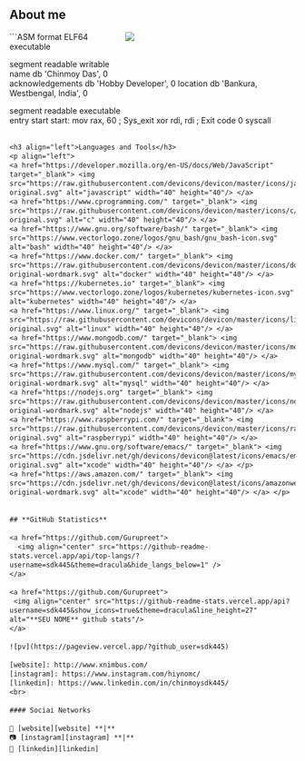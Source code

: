 ## About me

<img align="right" width="300" src="https://media.tenor.com/pT_eK7L76OEAAAAC/coding-computer-coding.gif" />
```ASM
format ELF64 executable

segment readable writable  
    name db 'Chinmoy Das', 0  
    acknowledgements db 'Hobby Developer', 0 
    location db 'Bankura, Westbengal, India', 0

segment readable executable  
    entry start 
start:
    mov rax, 60      ; Sys_exit
    xor rdi, rdi     ; Exit code 0
    syscall

```

<h3 align="left">Languages and Tools</h3>
<p align="left"> 
<a href="https://developer.mozilla.org/en-US/docs/Web/JavaScript" target="_blank"> <img src="https://raw.githubusercontent.com/devicons/devicon/master/icons/javascript/javascript-original.svg" alt="javascript" width="40" height="40"/> </a> 
<a href="https://www.cprogramming.com/" target="_blank"> <img src="https://raw.githubusercontent.com/devicons/devicon/master/icons/c/c-original.svg" alt="c" width="40" height="40"/> </a> 
<a href="https://www.gnu.org/software/bash/" target="_blank"> <img src="https://www.vectorlogo.zone/logos/gnu_bash/gnu_bash-icon.svg" alt="bash" width="40" height="40"/> </a>
<a href="https://www.docker.com/" target="_blank"> <img src="https://raw.githubusercontent.com/devicons/devicon/master/icons/docker/docker-original-wordmark.svg" alt="docker" width="40" height="40"/> </a> 
<a href="https://kubernetes.io" target="_blank"> <img src="https://www.vectorlogo.zone/logos/kubernetes/kubernetes-icon.svg" alt="kubernetes" width="40" height="40"/> </a> 
<a href="https://www.linux.org/" target="_blank"> <img src="https://raw.githubusercontent.com/devicons/devicon/master/icons/linux/linux-original.svg" alt="linux" width="40" height="40"/> </a> 
<a href="https://www.mongodb.com/" target="_blank"> <img src="https://raw.githubusercontent.com/devicons/devicon/master/icons/mongodb/mongodb-original-wordmark.svg" alt="mongodb" width="40" height="40"/> </a>
<a href="https://www.mysql.com/" target="_blank"> <img src="https://raw.githubusercontent.com/devicons/devicon/master/icons/mysql/mysql-original-wordmark.svg" alt="mysql" width="40" height="40"/> </a> 
<a href="https://nodejs.org" target="_blank"> <img src="https://raw.githubusercontent.com/devicons/devicon/master/icons/nodejs/nodejs-original-wordmark.svg" alt="nodejs" width="40" height="40"/> </a>
<a href="https://www.raspberrypi.com/" target="_blank"> <img src="https://raw.githubusercontent.com/devicons/devicon/master/icons/raspberrypi/raspberrypi-original.svg" alt="raspberrypi" width="40" height="40"/> </a>
<a href="https://www.gnu.org/software/emacs/" target="_blank"> <img src="https://cdn.jsdelivr.net/gh/devicons/devicon@latest/icons/emacs/emacs-original.svg" alt="xcode" width="40" height="40"/> </a> </p>
<a href="https://aws.amazon.com/" target="_blank"> <img src="https://cdn.jsdelivr.net/gh/devicons/devicon@latest/icons/amazonwebservices/amazonwebservices-original-wordmark.svg" alt="xcode" width="40" height="40"/> </a> </p>

          
## **GitHub Statistics**

<a href="https://github.com/Gurupreet">
  <img align="center" src="https://github-readme-stats.vercel.app/api/top-langs/?username=sdk445&theme=dracula&hide_langs_below=1" />
</a>

<a href="https://github.com/Gurupreet">
 <img align="center" src="https://github-readme-stats.vercel.app/api?username=sdk445&show_icons=true&theme=dracula&line_height=27" alt="**SEU NOME** github stats"/>
</a>

![pv](https://pageview.vercel.app/?github_user=sdk445)

[website]: http://www.xnimbus.com/
[instagram]: https://www.instagram.com/hiynomc/
[linkedin]: https://www.linkedin.com/in/chinmoysdk445/
<br>

#### Sociai Networks

🏡 [website][website] **|** 
📷 [instagram][instagram] **|** 
👔 [linkedin][linkedin]
